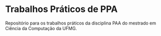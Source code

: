 # Trabalhos Práticos de PPA
Repositório para os trabalhos práticos da disciplina PAA do mestrado em Ciência da Computação da UFMG.
